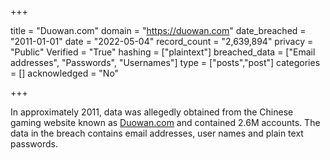 +++

title = "Duowan.com"
domain = "https://duowan.com"
date_breached = "2011-01-01"
date = "2022-05-04"
record_count = "2,639,894"
privacy = "Public"
Verified = "True"
hashing = ["plaintext"]
breached_data = ["Email addresses", "Passwords", "Usernames"]
type = ["posts","post"]
categories = []
acknowledged = "No"


+++


In approximately 2011, data was allegedly obtained from the Chinese gaming website known as <a href="http://www.duowan.com" target="_blank" rel="noopener">Duowan.com</a> and contained 2.6M accounts. The data in the breach contains email addresses, user names and plain text passwords.

